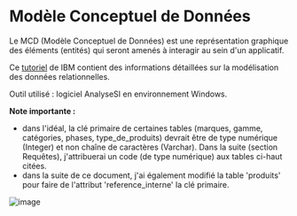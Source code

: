 # Modèle Conceptuel de Données

Le MCD (Modèle Conceptuel de Données) est une représentation graphique des éléments (entités) qui seront amenés à interagir au sein d'un applicatif.

Ce [tutoriel](https://www.ibm.com/fr-fr/topics/data-modeling) de IBM contient des informations détaillées sur la modélisation des données relationnelles.

Outil utilisé : logiciel AnalyseSI en environnement Windows.

__Note importante :__ 
- dans l'idéal, la clé primaire de certaines tables (marques, gamme, catégories, phases, type_de_produits) devrait être de type numérique (Integer) et non chaîne de caractères (Varchar). Dans la suite (section Requêtes), j'attribuerai un code (de type numérique) aux tables ci-haut citées.
- dans la suite de ce document, j'ai également modifié la table 'produits' pour faire de l'attribut 'reference_interne' la clé primaire.

![image](https://github.com/user-attachments/assets/68b36bde-e7e0-48f1-8239-3a451e505845)
